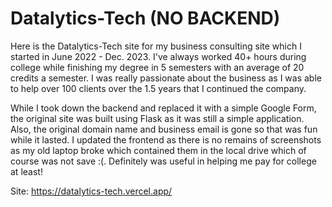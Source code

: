 # Datalytics-Tech (NO BACKEND)

Here is the Datalytics-Tech site for my business consulting site which I started in June 2022 - Dec. 2023. I've always worked 40+ hours during college while finishing my degree in 5 semesters with an average of 20 credits a semester. I was really passionate about the business as I was able to help over 100 clients over the 1.5 years that I continued the company. 

While I took down the backend and replaced it with a simple Google Form, the original site was built using Flask as it was still a simple application. Also, the original domain name and business email is gone so that was fun while it lasted. I updated the frontend as there is no remains of screenshots as my old laptop broke which contained them in the local drive which of course was not save :(. Definitely was useful in helping me pay for college at least! 

Site: https://datalytics-tech.vercel.app/
